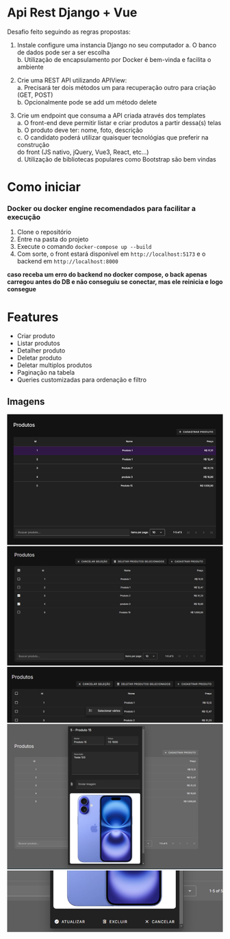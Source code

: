 
# Api Rest Django + Vue

Desafio feito seguindo as regras propostas:

1) Instale configure uma instancia Django no seu computador
   a. O banco de dados pode ser a ser escolha  
   b. Utilização de encapsulamento por Docker é bem-vinda e facilita o ambiente

2) Crie uma REST API utilizando APIView:  
   a. Precisará ter dois métodos um para recuperação outro para criação (GET,
   POST)    
   b. Opcionalmente pode se add um método delete

3) Crie um endpoint que consuma a API criada através dos templates  
   a. O front-end deve permitir listar e criar produtos a partir dessa(s) telas  
   b. O produto deve ter: nome, foto, descrição  
   c. O candidato poderá utilizar quaisquer tecnológias que preferir na construção  
   do front (JS nativo, jQuery, Vue3, React, etc...)  
   d. Utilização de bibliotecas populares como Bootstrap são bem vindas

# Como iniciar

### Docker ou docker engine recomendados para facilitar a execução

1. Clone o repositório
2. Entre na pasta do projeto
3. Execute o comando `docker-compose up --build`
4. Com sorte, o front estará disponível em `http://localhost:5173` e o backend em `http://localhost:8000`
 
**caso receba um erro do backend no docker compose, o back apenas carregou antes do DB e não conseguiu se conectar, mas  ele reinicia e logo consegue**

# Features

* Criar produto
* Listar produtos
* Detalher produto
* Deletar produto
* Deletar multiplos produtos
* Paginação na tabela
* Queries customizadas para ordenação e filtro

## Imagens
![Tabela](assets/table.png)
![Seleção Multipla](assets/multi-select.png)
![Close up botoes](assets/close-select.png)
![Detalhe produto](assets/detail-product.png)
![Detalhe botoes](assets/detail-buttons.png)
